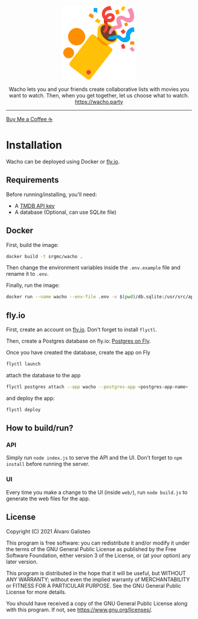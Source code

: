 <p align="center">
  <img width="200" src="./web/assets/wacho_512.png">
</p>
<p align="center">
  Wacho lets you and your friends create collaborative lists with movies you want to watch. Then, when you get together, let us choose what to watch.<br><a href="https://wacho.party">https://wacho.party</a>
</p>

---

[Buy Me a Coffee ☕️](https://www.buymeacoffee.com/srgmc)

# Installation

Wacho can be deployed using Docker or [fly.io](https://fly.io/).

## Requirements

Before running/installing, you'll need:

- A [TMDB API key](https://www.themoviedb.org/documentation/api)
- A database (Optional, can use SQLite file)

## Docker

First, build the image:

```bash
docker build -t srgmc/wacho .
```

Then change the environment variables inside the `.env.example` file and rename it to `.env`.

Finally, run the image:

```bash
docker run --name wacho --env-file .env -v $(pwd)/db.sqlite:/usr/src/app/db.sqlite -p 8000:8000 -d srgmc/wacho
```

## fly.io

First, create an account on [fly.io](https://fly.io/). Don't forget to install `flyctl`.

Then, create a Postgres database on fly.io: [Postgres on Fly](https://fly.io/docs/reference/postgres/).

Once you have created the database, create the app on Fly

```bash
flyctl launch
```

attach the database to the app

```bash
flyctl postgres attach --app wacho --postgres-app <postgres-app-name>
```

and deploy the app:

```bash
flyctl deploy
```

## How to build/run?

### API

Simply run `node index.js` to serve the API and the UI. Don't forget to `npm install` before running the server.

### UI

Every time you make a change to the UI (inside `web/`), run `node build.js` to generate the web files for the app.

## License

Copyright (C) 2021 Álvaro Galisteo

This program is free software: you can redistribute it and/or modify it under the terms of the GNU General Public License as published by the Free Software Foundation, either version 3 of the License, or (at your option) any later version.

This program is distributed in the hope that it will be useful, but WITHOUT ANY WARRANTY; without even the implied warranty of MERCHANTABILITY or FITNESS FOR A PARTICULAR PURPOSE. See the GNU General Public License for more details.

You should have received a copy of the GNU General Public License along with this program. If not, see https://www.gnu.org/licenses/.
